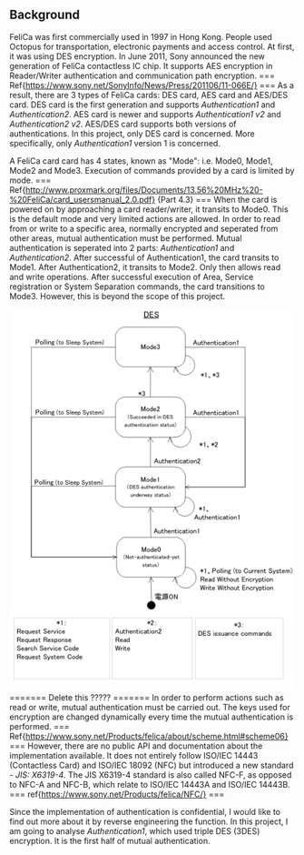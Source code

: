 ## Background

FeliCa was first commercially used in 1997 in Hong Kong. People used Octopus for transportation, electronic payments and access control. At first, it was using DES encryption. In June 2011, Sony announced the new generation of FeliCa contactless IC chip. It supports AES encryption in Reader/Writer authentication and communication path encryption. === Ref{https://www.sony.net/SonyInfo/News/Press/201106/11-066E/} === As a result, there are 3 types of FeliCa cards: DES card, AES card and AES/DES card. DES card is the first generation and supports *Authentication1* and *Authentication2*. AES card is newer and supports *Authentication1 v2* and *Authentication2 v2*. AES/DES card supports both versions of authentications. In this project, only DES card is concerned. More specifically, only *Authentication1* version 1 is concerned. 

A FeliCa card card has 4 states, known as "Mode": i.e. Mode0, Mode1, Mode2 and Mode3. Execution of commands provided by a card is limited by mode. === Ref{http://www.proxmark.org/files/Documents/13.56%20MHz%20-%20FeliCa/card_usersmanual_2.0.pdf} {Part 4.3} === When the card is powered on by approaching a card reader/writer, it transits to Mode0. This is the default mode and very limited actions are allowed. In order to read from or write to a specific area, normally encrypted and seperated from other areas, mutual authentication must be performed. Mutual authentication is seperated into 2 parts: *Authentication1* and *Authentication2*. After successful of Authentication1, the card transits to Mode1. After Authentication2, it transits to Mode2. Only then allows read and write operations. After successful execution of Area, Service registration or System Separation commands, the card transitions to Mode3. However, this is beyond the scope of this project. 

![Mode transition diagram (DES)](source/img/felica_des_mode_diagram.png)

======= Delete this ????? =======
In order to perform actions such as read or write, mutual authentication must be carried out. The keys used for encryption are changed dynamically every time the mutual authentication is performed. === Ref{https://www.sony.net/Products/felica/about/scheme.html#scheme06} === However, there are no public API and documentation about the implementation available. It does not entirely follow ISO/IEC 14443 (Contactless Card) and ISO/IEC 18092 (NFC) but introduced a new standard - *JIS: X6319-4*. The JIS X6319-4 standard is also called NFC-F, as opposed to NFC-A and NFC-B, which relate to ISO/IEC 14443A and ISO/IEC 14443B. === ref{https://www.sony.net/Products/felica/NFC/} === 

Since the implementation of authentication is confidential, I would like to find out more about it by reverse engineering the function. In this project, I am going to analyse *Authentication1*, which used triple DES (3DES) encryption. It is the first half of mutual authentication.

